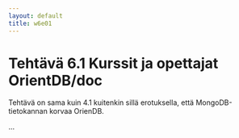 ```yaml
---
layout: default
title: w6e01
---
```


# Tehtävä 6.1 Kurssit ja opettajat OrientDB/doc


Tehtävä on sama kuin 4.1 kuitenkin sillä erotuksella, että MongoDB-tietokannan korvaa OrienDB.

...
